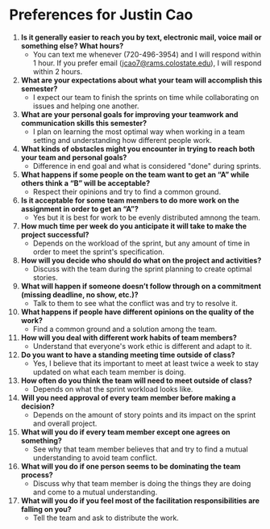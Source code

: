 # Preferences for Justin Cao

1. __Is it generally easier to reach you by text, electronic mail, voice mail or something else?  What hours?__ 
   * You can text me whenever (720-496-3954) and I will respond within 1 hour. If you prefer email (jcao7@rams.colostate.edu), I will respond within 2 hours.
1. __What are your expectations about what your team will accomplish this semester?__ 
   * I expect our team to finish the sprints on time while collaborating on issues and helping one another.
1. __What are your personal goals for improving your teamwork and communication skills this semester?__ 
   * I plan on learning the most optimal way when working in a team setting and understanding how different people work.
1. __What kinds of obstacles might you encounter in trying to reach both your team and personal goals?__ 
   * Difference in end goal and what is considered "done" during sprints. 
1. __What happens if some people on the team want to get an “A” while others think a “B” will be acceptable?__ 
   * Respect their opinions and try to find a common ground.
1. __Is it acceptable for some team members to do more work on the assignment in order to get an “A”?__ 
   * Yes but it is best for work to be evenly distributed amnong the team.
1. __How much time per week do you anticipate it will take to make the project successful?__ 
   * Depends on the workload of the sprint, but any amount of time in order to meet the sprint's specification.
1. __How will you decide who should do what on the project and activities?__ 
   * Discuss with the team during the sprint planning to create optimal stories.
1. __What will happen if someone doesn’t follow through on a commitment (missing deadline, no show, etc.)?__ 
   * Talk to them to see what the conflict was and try to resolve it.
1. __What happens if people have different opinions on the quality of the work?__ 
   * Find a common ground and a solution among the team.
1. __How will you deal with different work habits of team members?__ 
   * Understand that everyone's work ethic is different and adapt to it.
1. __Do you want to have a standing meeting time outside of class?__ 
   * Yes, I believe that its important to meet at least twice a week to stay updated on what each team member is doing.
1. __How often do you think the team will need to meet outside of class?__ 
   * Depends on what the sprint workload looks like.
1. __Will you need approval of every team member before making a decision?__ 
   * Depends on the amount of story points and its impact on the sprint and overall project.
1. __What will you do if every team member except one agrees on something?__ 
   * See why that team member believes that and try to find a mutual understanding to avoid team conflict.
1. __What will you do if one person seems to be dominating the team process?__ 
   * Discuss why that team member is doing the things they are doing and come to a mutual understanding.
1. __What will you do if you feel most of the facilitation responsibilities are falling on you?__ 
   * Tell the team and ask to distribute the work.
